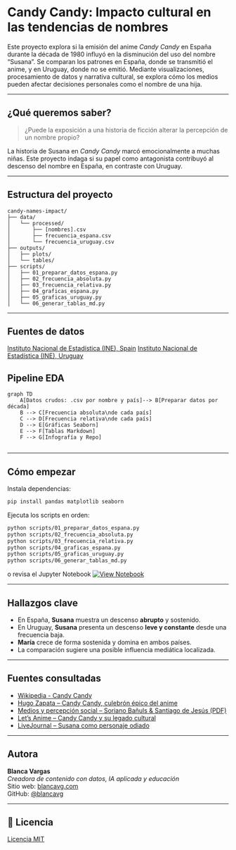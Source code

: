 # Candy Candy: Impacto cultural en las tendencias de nombres

Este proyecto explora si la emisión del anime *Candy Candy* en España durante la década de 1980 influyó en la disminución del uso del nombre “Susana”. Se comparan los patrones en España, donde se transmitió el anime, y en Uruguay, donde no se emitió. Mediante visualizaciones, procesamiento de datos y narrativa cultural, se explora cómo los medios pueden afectar decisiones personales como el nombre de una hija.

---

## ¿Qué queremos saber?

> ¿Puede la exposición a una historia de ficción alterar la percepción de un nombre propio?

La historia de Susana en *Candy Candy* marcó emocionalmente a muchas niñas. Este proyecto indaga si su papel como antagonista contribuyó al descenso del nombre en España, en contraste con Uruguay.

---

## Estructura del proyecto

```
candy-names-impact/
├── data/
│   └── processed/
│       ├── [nombres].csv
│       ├── frecuencia_espana.csv
│       └── frecuencia_uruguay.csv
├── outputs/
│   ├── plots/
│   └── tables/
├── scripts/
│   ├── 01_preparar_datos_espana.py
│   ├── 02_frecuencia_absoluta.py
│   ├── 03_frecuencia_relativa.py
│   ├── 04_graficas_espana.py
│   ├── 05_graficas_uruguay.py
│   └── 06_generar_tablas_md.py
```

---

## Fuentes de datos
[Instituto Nacional de Estadística (INE), Spain](https://www.ine.es/tnombres/formGeneralresult.do?vista=3#_TabConsulta
)
[Instituto Nacional de Estadística (INE), Uruguay](https://public.tableau.com/app/profile/ine.uruguay/viz/Nombresmsfrecuentes/NombresmsfrecuentesderesidentesenUruguay1902-2017
)


## Pipeline EDA

```mermaid
graph TD
    A[Datos crudos: .csv por nombre y país]--> B[Preparar datos por década]
    B --> C[Frecuencia absoluta\nde cada país]
    C --> D[Frecuencia relativa\nde cada país]
    D --> E[Gráficas Seaborn]
    E --> F[Tablas Markdown]
    F --> G[Infografía y Repo]
    
```

---

## Cómo empezar

Instala dependencias:

```bash
pip install pandas matplotlib seaborn
```

Ejecuta los scripts en orden:

```bash
python scripts/01_preparar_datos_espana.py
python scripts/02_frecuencia_absoluta.py
python scripts/03_frecuencia_relativa.py
python scripts/04_graficas_espana.py
python scripts/05_graficas_uruguay.py
python scripts/06_generar_tablas_md.py
```
o revisa el Jupyter Notebook
[![View Notebook](https://img.shields.io/badge/View-Notebook-blue?logo=jupyter)](./Candy_Candy_EDA_EN.ipynb)

---

## Hallazgos clave

- En España, **Susana** muestra un descenso **abrupto** y sostenido.
- En Uruguay, **Susana** presenta un descenso **leve y constante** desde una frecuencia baja.
- **María** crece de forma sostenida y domina en ambos países.
- La comparación sugiere una posible influencia mediática localizada.

---

## Fuentes consultadas

- [Wikipedia - Candy Candy](https://es.wikipedia.org/wiki/Candy_Candy)
- [Hugo Zapata – Candy Candy, culebrón épico del anime](https://www.hugozapata.com.ar/2013/05/candy-candy-epico-culebron-del-anime/)
- [Medios y percepción social – Soriano Bañuls & Santiago de Jesús (PDF)](https://rua.ua.es/dspace/bitstream/10045/143966/1/Medios_de_comunicacion_y_su_narrativa_ante_los_problema_Soriano_Banuls_Mario.pdf)
- [Let’s Anime – Candy Candy y su legado cultural](https://letsanime.blogspot.com/2014/07/its-candy-candys-world-were-just-living.html)
- [LiveJournal – Susana como personaje odiado](https://hated-character.livejournal.com/248952.html)

---

## Autora

**Blanca Vargas**  
*Creadora de contenido con datos, IA aplicada y educación*  
Sitio web: [blancavg.com](https://blancavg.com)  
GitHub: [@blancavg](https://github.com/blancavg)

---

## 📄 Licencia

[Licencia MIT](LICENSE)
